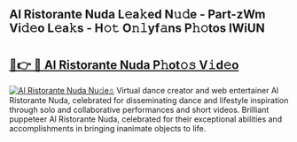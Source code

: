 ## Al Ristorante Nuda L𝚎a𝚔ed N𝚞𝚍e - Part-zWm Vi𝚍𝚎o L𝚎a𝚔s - H𝚘𝚝 O𝚗𝚕yf𝚊ns P𝚑𝚘tos lWiUN

# <h2><a href="http://kf2okpo.oniu.top/?m=Al+Ristorante+Nuda">🔗👉 🔴 Al Ristorante Nuda P𝚑ot𝚘𝚜 V𝚒d𝚎o</a></h2>

[![Al Ristorante Nuda Nu𝚍e𝚜](https://i.imgur.com/0qMVB7G.gif)](http://kf2okpo.oniu.top/?m=Al+Ristorante+Nuda)
Virtual dance creator and web entertainer Al Ristorante Nuda, celebrated for disseminating dance and lifestyle inspiration through solo and collaborative performances and short videos. Brilliant puppeteer Al Ristorante Nuda, celebrated for their exceptional abilities and accomplishments in bringing inanimate objects to life.  
